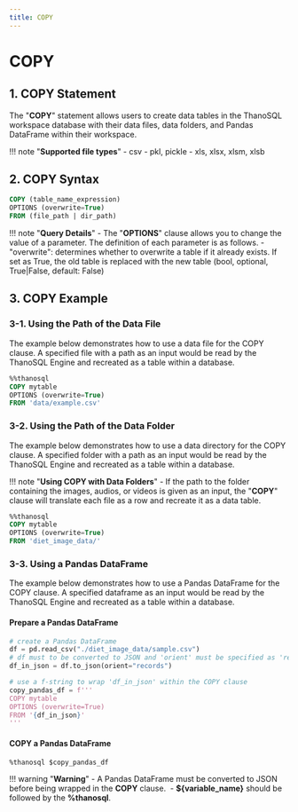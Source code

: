 ```yaml
---
title: COPY
---
```


# __COPY__

## __1. COPY Statement__

The "__COPY__" statement allows users to create data tables in the ThanoSQL workspace database with their data files, data folders, and Pandas DataFrame within their workspace.

!!! note "__Supported file types__"
    - csv
    - pkl, pickle
    - xls, xlsx, xlsm, xlsb

## __2. COPY Syntax__

```sql
COPY (table_name_expression)
OPTIONS (overwrite=True)
FROM (file_path | dir_path)
```

!!! note "__Query Details__"
    - The "__OPTIONS__" clause allows you to change the value of a parameter. The definition of each parameter is as follows.
        - "overwrite": determines whether to overwrite a table if it already exists. If set as True, the old table is replaced with the new table (bool, optional, True|False, default: False)

## __3. COPY Example__

### __3-1. Using the Path of the Data File__

The example below demonstrates how to use a data file for the COPY clause. A specified file with a path as an input would be read by the ThanoSQL Engine and recreated as a table within a database. 

```sql
%%thanosql
COPY mytable
OPTIONS (overwrite=True)
FROM 'data/example.csv'
```

### __3-2. Using the Path of the Data Folder__

The example below demonstrates how to use a data directory for the COPY clause. A specified folder with a path as an input would be read by the ThanoSQL Engine and recreated as a table within a database. 

!!! note "__Using COPY with Data Folders__"
    - If the path to the folder containing the images, audios, or videos is given as an input, the "__COPY__" clause will translate each file as a row and recreate it as a data table.

```sql
%%thanosql
COPY mytable
OPTIONS (overwrite=True)
FROM 'diet_image_data/'
```

### __3-3. Using a Pandas DataFrame__
The example below demonstrates how to use a Pandas DataFrame for the COPY clause. A specified dataframe as an input would be read by the ThanoSQL Engine and recreated as a table within a database. 

#### Prepare a Pandas DataFrame 
```python
# create a Pandas DataFrame
df = pd.read_csv("./diet_image_data/sample.csv")
# df must to be converted to JSON and 'orient' must be specified as 'records' 
df_in_json = df.to_json(orient="records")

# use a f-string to wrap 'df_in_json' within the COPY clause 
copy_pandas_df = f'''
COPY mytable
OPTIONS (overwrite=True)
FROM '{df_in_json}'
'''
```

#### COPY a Pandas DataFrame 

```sql
%thanosql $copy_pandas_df
```

!!! warning "__Warning__"
    - A Pandas DataFrame must be converted to JSON before being wrapped in the __COPY__ clause. 
    - __${variable_name}__ should be followed by the __%thanosql__. 
